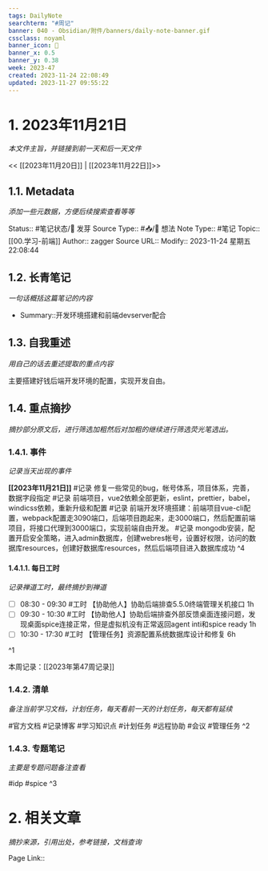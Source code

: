 ```yaml
---
tags: DailyNote
searchterm: "#周记"
banner: 040 - Obsidian/附件/banners/daily-note-banner.gif
cssclass: noyaml
banner_icon: 💌
banner_x: 0.5
banner_y: 0.38
week: 2023-47
created: 2023-11-24 22:08:49
updated: 2023-11-27 09:55:22
---
```


# 1. 2023年11月21日

_本文件主旨，并链接到前一天和后一天文件_

<< [[2023年11月20日]] | [[2023年11月22日]]>>

## 1.1. Metadata

_添加一些元数据，方便后续搜索查看等等_

Status:: #笔记状态/🌱 发芽
Source Type:: #📥/💭 想法 
Note Type:: #笔记
Topic:: [[00.学习-前端]]
Author:: zagger
Source URL::
Modify:: 2023-11-24 星期五 22:08:44

## 1.2. 长青笔记

_一句话概括这篇笔记的内容_

- Summary::开发环境搭建和前端devserver配合

## 1.3. 自我重述

_用自己的话去重述提取的重点内容_

主要搭建好钱后端开发环境的配置，实现开发自由。
## 1.4. 重点摘抄

_摘抄部分原文后，进行筛选加粗然后对加粗的继续进行筛选荧光笔选出。_

### 1.4.1. 事件

_记录当天出现的事件_

**[[2023年11月21日]]** 
#记录 修复一些常见的bug，帐号体系，项目体系，完善，数据字段指定
#记录 前端项目，vue2依赖全部更新，eslint，prettier，babel，windicss依赖，重新升级和配置
#记录 前端开发环境搭建：前端项目vue-cli配置，webpack配置走3090端口，后端项目跑起来，走3000端口，然后配置前端项目，将接口代理到3000端口，实现前端自由开发。
#记录 mongodb安装，配置开启安全策略，进入admin数据库，创建webres帐号，设置好权限，访问的数据库resources，创建好数据库resources，然后后端项目进入数据库成功
^4

#### 1.4.1.1. 每日工时

_记录禅道工时，最终摘抄到禅道_

- [ ] 08:30 - 09:30 #工时 【协助他人】协助后端排查5.5.0终端管理关机接口 1h
- [ ] 09:30 - 10:30 #工时  	【协助他人】协助后端排查外部反馈桌面连接问题，发现桌面spice连接正常，但是虚拟机没有正常返回agent inti和spice ready 1h
- [ ] 10:30 - 17:30 #工时  	【管理任务】资源配置系统数据库设计和修复  6h

^1

本周记录：[[2023年第47周记录]]

### 1.4.2. 清单

_备注当前学习文档，计划任务，每天看前一天的计划任务，每天都有延续_

#官方文档 
#记录博客
#学习知识点
#计划任务
#远程协助
#会议 
#管理任务
^2

### 1.4.3. 专题笔记

_主要是专题问题备注查看_

#idp
#spice
^3

# 2. 相关文章

_摘抄来源，引用出处，参考链接，文档查询_

Page Link::

